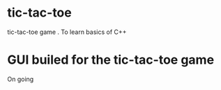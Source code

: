 # tic-tac-toe
tic-tac-toe game . To learn basics of C++

# GUI builed for the tic-tac-toe game
On going 